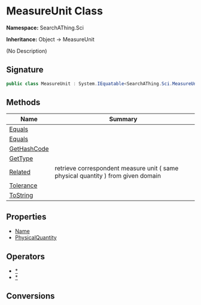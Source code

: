 # MeasureUnit Class
**Namespace:** SearchAThing.Sci

**Inheritance:** Object → MeasureUnit

(No Description)

## Signature
```csharp
public class MeasureUnit : System.IEquatable<SearchAThing.Sci.MeasureUnit>
```
## Methods
|**Name**|**Summary**|
|---|---|
|[Equals](MeasureUnit/Equals.md)||
|[Equals](MeasureUnit/Equals.md#equalsobject)||
|[GetHashCode](MeasureUnit/GetHashCode.md)||
|[GetType](MeasureUnit/GetType.md)||
|[Related](MeasureUnit/Related.md)|retrieve correspondent measure unit ( same physical quantity ) from given domain|
|[Tolerance](MeasureUnit/Tolerance.md)||
|[ToString](MeasureUnit/ToString.md)||
## Properties
- [Name](MeasureUnit/Name.md)
- [PhysicalQuantity](MeasureUnit/PhysicalQuantity.md)
## Operators
- [*](MeasureUnit/op_Multiply.md)
- [*](MeasureUnit/op_Multiply.md)
## Conversions
